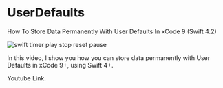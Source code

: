 # UserDefaults
How To Store Data Permanently With User Defaults In xCode 9 (Swift 4.2)

![swift timer play stop reset pause](https://i.ibb.co/DYVv9Sm/userdefaults.png)

In this video, I show you how you can store data permanently with User Defaults in xCode 9+, using Swift 4+.

Youtube Link.
